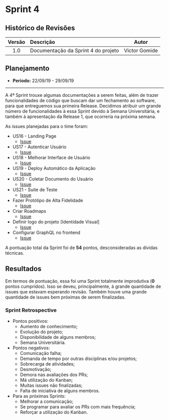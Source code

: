 # Sprint 4

## Histórico de Revisões

|Versão|Descrição|Autor|
|:----:|:--------|:---:|
|1.0|Documentação da Sprint 4 do projeto|Victor Gomide|

## Planejamento
* **Período:** 22/09/19 - 29/09/19

***

A 4ª Sprint trouxe algumas documentações a serem feitas, além de trazer funcionalidades de código que buscam dar um fechamento ao software, para que entreguemos sua primeira Release. Decidimos atribuir um grande número de funcionalidades à essa Sprint devido à Semana Universitária, e também à apresentação da Release 1, que ocorreria na próxima semana.

As issues planejadas para o time foram:

* US16 - Landing Page
    - [Issue](https://github.com/fga-eps-mds/2019.2-Vsign/issues/76)
* US17 - Autenticar Usuário
    - [Issue](https://github.com/fga-eps-mds/2019.2-Vsign/issues/78)
* US18 - Melhorar Interface de Usuário
    - [Issue](https://github.com/fga-eps-mds/2019.2-Vsign/issues/80)
* US19 - Deploy Automático da Aplicação
    - [Issue](https://github.com/fga-eps-mds/2019.2-Vsign/issues/81)
* US20 - Coletar Documento do Usuário
    - [Issue](https://github.com/fga-eps-mds/2019.2-Vsign/issues/82)
* US21 - Suite de Teste
    - [Issue](https://github.com/fga-eps-mds/2019.2-Vsign/issues/83)
* Fazer Protótipo de Alta Fidelidade
    - [Issue](https://github.com/fga-eps-mds/2019.2-Vsign/issues/84)
* Criar Roadmaps
    - [Issue](https://github.com/fga-eps-mds/2019.2-Vsign/issues/86)
* Definir logo do projeto [Identidade Visual]
    - [Issue](https://github.com/fga-eps-mds/2019.2-Vsign/issues/17)
* Configurar GraphQL no frontend
    - [Issue](https://github.com/fga-eps-mds/2019.2-Vsign/issues/77)

A pontuação total da Sprint foi de **54** pontos, desconsideradas as dívidas técnicas.

## Resultados

Em termos de pontuação, essa foi uma Sprint totalmente improdutiva (**0** pontos cumpridos). Isso se deveu, principalmente, à grande quantidade de issues que estavam esperando revisão. Também houve uma grande quantidade de issues bem próximas de serem finalizadas.

### Sprint Retrospective

* Pontos positivos:
    - Aumento de conhecimento;
    - Evolução do projeto;
    - Disponibilidade de alguns membros;
    - Semana Universitária.
* Pontos negativos:
    - Comunicação falha;
    - Demanda de tempo por outras disciplinas e/ou projetos;
    - Sobrecarga de atividades;
    - Desmotivação;
    - Demora nas avaliações dos PRs;
    - Má utilização do Kanban;
    - Muitas issues não finalizadas;
    - Falta de iniciativa de alguns membros.
* Para as próximas Sprints:
    - Melhorar a comunicação;
    - Se programar para avaliar os PRs com mais frequência;
    - Reforçar a utilização do Kanban.

